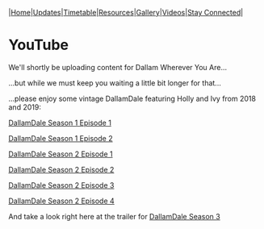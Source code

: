 |[Home](https://dallam1.github.io/)|[Updates](https://dallam1.github.io/updates)|[Timetable](https://dallam1.github.io/timetable)|[Resources](https://dallam1.github.io/resources)|[Gallery](https://dallam1.github.io/gallery)|[Videos](https://dallam1.github.io/videos)|[Stay Connected](https://dallam1.github.io/stayconnected)|

# YouTube

We'll shortly be uploading content for Dallam Wherever You Are...

...but while we must keep you waiting a little bit longer for that...

...please enjoy some vintage DallamDale featuring Holly and Ivy from 2018 and 2019:

[DallamDale Season 1 Episode 1](https://youtu.be/PsENUP4uT48)

[DallamDale Season 1 Episode 2](https://youtu.be/oHvLM8tGDPo)

[DallamDale Season 2 Episode 1](https://youtu.be/NC5ENZCxuiI)

[DallamDale Season 2 Episode 2](https://youtu.be/qJwz-t6alVY)

[DallamDale Season 2 Episode 3](https://youtu.be/s_EaQHfTujw)

[DallamDale Season 2 Episode 4](https://youtu.be/A1u8w_qWDEw)

And take a look right here at the trailer for [DallamDale Season 3](https://youtu.be/_WT2P0dGVg4)
